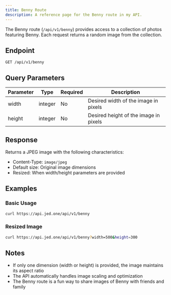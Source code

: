 ```yaml
---
title: Benny Route
description: A reference page for the Benny route in my API.
---
```


The Benny route (`/api/v1/benny`) provides access to a collection of photos featuring Benny. Each request returns a random image from the collection.

## Endpoint

```
GET /api/v1/benny
```

## Query Parameters

| Parameter | Type    | Required | Description                           |
| --------- | ------- | -------- | ------------------------------------- |
| width     | integer | No       | Desired width of the image in pixels  |
| height    | integer | No       | Desired height of the image in pixels |

## Response

Returns a JPEG image with the following characteristics:

- Content-Type: `image/jpeg`
- Default size: Original image dimensions
- Resized: When width/height parameters are provided

## Examples

### Basic Usage

```bash
curl https://api.jed.one/api/v1/benny
```

### Resized Image

```bash
curl https://api.jed.one/api/v1/benny?width=500&height=300
```

## Notes

- If only one dimension (width or height) is provided, the image maintains its aspect ratio
- The API automatically handles image scaling and optimization
- The Benny route is a fun way to share images of Benny with friends and family
